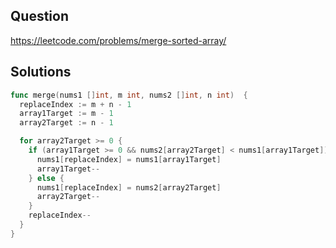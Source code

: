 ## Question

https://leetcode.com/problems/merge-sorted-array/

## Solutions

```go
func merge(nums1 []int, m int, nums2 []int, n int)  {
  replaceIndex := m + n - 1
  array1Target := m - 1
  array2Target := n - 1

  for array2Target >= 0 {
    if (array1Target >= 0 && nums2[array2Target] < nums1[array1Target]) {
      nums1[replaceIndex] = nums1[array1Target]
      array1Target--
    } else {
      nums1[replaceIndex] = nums2[array2Target]
      array2Target--
    }
    replaceIndex--
  }
}
```
